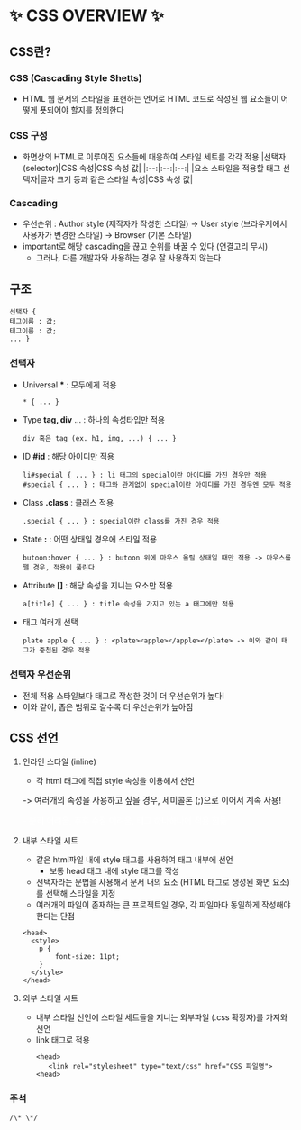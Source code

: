# ✨ CSS OVERVIEW ✨

## **CSS란?**

### **CSS (Cascading Style Shetts)**

- HTML 웹 문서의 스타일을 표현하는 언어로 HTML 코드로 작성된 웹 요소들이 어떻게 푯되어야 할지를 정의한다

### **CSS 구성**

- 화면상의 HTML로 이루어진 요소들에 대응하여 스타일 세트를 각각 적용
  |선택자 (selector)|CSS 속성|CSS 속성 값|
  |:--:|:--:|:--:|
  |요소 스타일을 적용할 태그 선택자|글자 크기 등과 같은 스타일 속성|CSS 속성 값|

### **Cascading**

- 우선순위 : Author style (제작자가 작성한 스타일) -> User style (브라우저에서 사용자가 변경한 스타일) -> Browser (기본 스타일)
- important로 해당 cascading을 끊고 순위를 바꿀 수 있다 (연결고리 무시)
  - 그러나, 다른 개발자와 사용하는 경우 잘 사용하지 않는다

## **구조**

```
선택자 {
태그이름 : 값;
태그이름 : 값;
... }
```

### **선택자**

- Universal **\*** : 모두에게 적용

  ```
  * { ... }
  ```

- Type **tag, div** ... : 하나의 속성타입만 적용

  ```
  div 혹은 tag (ex. h1, img, ...) { ... }
  ```

- ID **#id** : 해당 아이디만 적용

  ```
  li#special { ... } : li 태그의 special이란 아이디를 가진 경우만 적용
  #special { ... } : 태그와 관계없이 special이란 아이디를 가진 경우엔 모두 적용
  ```

- Class **.class** : 클래스 적용

  ```
  .special { ... } : special이란 class를 가진 경우 적용
  ```

- State **:** : 어떤 상태일 경우에 스타일 적용

  ```
  butoon:hover { ... } : butoon 위에 마우스 올릴 상태일 때만 적용 -> 마우스를 뗄 경우, 적용이 풀린다
  ```

- Attribute **[]** : 해당 속성을 지니는 요소만 적용

  ```
  a[title] { ... } : title 속성을 가지고 있는 a 태그에만 적용
  ```

- 태그 여러개 선택

  ```
  plate apple { ... } : <plate><apple></apple></plate> -> 이와 같이 태그가 중첩된 경우 적용
  ```

### **선택자 우선순위**

- 전체 적용 스타일보다 태그로 작성한 것이 더 우선순위가 높다!
- 이와 같이, 좁은 범위로 갈수록 더 우선순위가 높아짐

## **CSS 선언**

1. 인라인 스타일 (inline)

   - 각 html 태그에 직접 style 속성을 이용해서 선언
   <p style="font-size: 11pt"> -> 여러개의 속성을 사용하고 싶을 경우, 세미콜론 (;)으로 이어서 계속 사용!
   <p style="font-size: 11pt; color:white;">
   - 분리 어려움, 추후 수정 어려움, 태그 하나하나에 적용 힘듦

2. 내부 스타일 시트

   - 같은 html파일 내에 style 태그를 사용하여 태그 내부에 선언
     - 보통 head 태그 내에 style 태그를 작성
   - 선택자라는 문법을 사용해서 문서 내의 요소 (HTML 태그로 생성된 화면 요소)를 선택해 스타일을 지정
   - 여러개의 파일이 존재하는 큰 프로젝트일 경우, 각 파일마다 동일하게 작성해야 한다는 단점

   ```
   <head>
     <style>
       p {
           font-size: 11pt;
       }
     </style>
   </head>
   ```

3. 외부 스타일 시트
   - 내부 스타일 선언에 스타일 세트들을 지니는 외부파일 (.css 확장자)를 가져와 선언
   - link 태그로 적용
     ```
     <head>
        <link rel="stylesheet" type="text/css" href="CSS 파일명">
     <head>
     ```

### **주석**

```
/\* \*/
```
